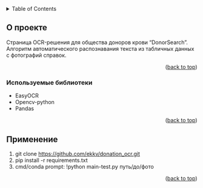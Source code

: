 <a name="readme-top"></a>

<!-- TABLE OF CONTENTS -->
<details>
  <summary>Table of Contents</summary>
  <ol>
    <li><a href="#about-the-project">О проекте</a></li>
    <li><a href="#built-with">Используемые библиотеки</a></li>
    <li><a href="#installation">Установка</a></li>
    <li><a href="#usage">Применение</a></li>
  </ol>
</details>


<a name="about-the-project"></a>
## О проекте

Страница OCR-решения для общества доноров крови “DonorSearch”. Алгоритм автоматического распознавания текста из табличных данных с фотографий справок. 

<p align="right">(<a href="#readme-top">back to top</a>)</p>

<a name="built-with"></a>
### Используемые библиотеки

- EasyOCR
- Opencv-python
- Pandas

<p align="right">(<a href="#readme-top">back to top</a>)</p>

<a name="usage"></a>
## Применение
1) git clone https://github.com/ekkv/donation_ocr.git
2) pip install -r requirements.txt
3) cmd/conda prompt: !python main-test.py путь/до/фото

<p align="right">(<a href="#readme-top">back to top</a>)</p>
